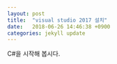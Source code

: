 ```yaml
---
layout: post
title:  "visual studio 2017 설치"
date:   2018-06-26 14:46:38 +0900
categories: jekyll update
---
```

C#을 시작해 봅시다.
